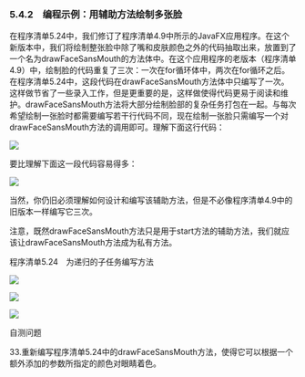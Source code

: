    

### 5.4.2　编程示例：用辅助方法绘制多张脸

在程序清单5.24中，我们修订了程序清单4.9中所示的JavaFX应用程序。在这个新版本中，我们将绘制整张脸中除了嘴和皮肤颜色之外的代码抽取出来，放置到了一个名为drawFaceSansMouth的方法体中。在这个应用程序的老版本（程序清单4.9）中，绘制脸的代码重复了三次：一次在for循环体中，两次在for循环之后。在程序清单5.24中，这段代码在drawFaceSansMouth方法体中只编写了一次。这样做节省了一些录入工作，但是更重要的是，这样做使得代码更易于阅读和维护。drawFaceSansMouth方法将大部分绘制脸部的复杂任务打包在一起。与每次希望绘制一张脸时都需要编写若干行代码不同，现在绘制一张脸只需编写一个对drawFaceSansMouth方法的调用即可。理解下面这行代码：

![](../Images/image10291.gif)

要比理解下面这一段代码容易得多：

![](0-Assets/Epubook/程序员编程语言经典合集（计算机科学丛书5册套装），javapython编程语言含经典教材龙书《编译原理》%20(Bruce%20Eckel%20%20Alfred%20V.%20Aho%20%20Monica%20S.%20Lam%20etc.)%20(Z-Library)/images/image10292.jpeg)

当然，你仍旧必须理解如何设计和编写该辅助方法，但是不必像程序清单4.9中的旧版本一样编写它三次。

注意，既然drawFaceSansMouth方法只是用于start方法的辅助方法，我们就应该让drawFaceSansMouth方法成为私有方法。

程序清单5.24　为递归的子任务编写方法

![](0-Assets/Epubook/程序员编程语言经典合集（计算机科学丛书5册套装），javapython编程语言含经典教材龙书《编译原理》%20(Bruce%20Eckel%20%20Alfred%20V.%20Aho%20%20Monica%20S.%20Lam%20etc.)%20(Z-Library)/images/image10293.jpeg)

![](0-Assets/Epubook/程序员编程语言经典合集（计算机科学丛书5册套装），javapython编程语言含经典教材龙书《编译原理》%20(Bruce%20Eckel%20%20Alfred%20V.%20Aho%20%20Monica%20S.%20Lam%20etc.)%20(Z-Library)/images/image10294.jpeg)

![](0-Assets/Epubook/程序员编程语言经典合集（计算机科学丛书5册套装），javapython编程语言含经典教材龙书《编译原理》%20(Bruce%20Eckel%20%20Alfred%20V.%20Aho%20%20Monica%20S.%20Lam%20etc.)%20(Z-Library)/images/image10295.jpeg)

自测问题

33.重新编写程序清单5.24中的drawFaceSansMouth方法，使得它可以根据一个额外添加的参数所指定的颜色对眼睛着色。